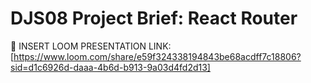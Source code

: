 # DJS08 Project Brief: React Router 

🎥 INSERT LOOM PRESENTATION LINK: [https://www.loom.com/share/e59f324338194843be68acdff7c18806?sid=d1c6926d-daaa-4b6d-b913-9a03d4fd2d13]

